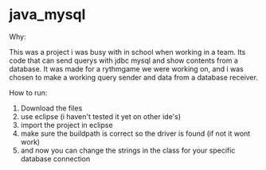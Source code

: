 # java_mysql

Why:

This was a project i was busy with in school when working in a team. 
Its code that can send querys with jdbc mysql and show contents from a database.
It was made for a rythmgame we were working on, and i was chosen to make a working query sender and data from a database receiver.

How to run:

1. Download the files
2. use eclipse (i haven't tested it yet on other ide's)
3. import the project in eclipse
4. make sure the buildpath is correct so the driver is found (if not it wont work)
5. and now you can change the strings in the class for your specific database connection
